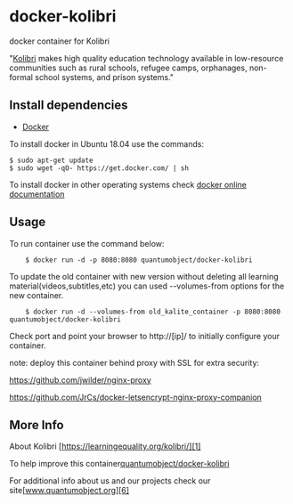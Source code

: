 # docker-kolibri
docker container for Kolibri

"[Kolibri][1] makes high quality education technology available in low-resource communities such as rural schools, refugee camps, orphanages, non-formal school systems, and prison systems."


## Install dependencies

  - [Docker][3]

To install docker in Ubuntu 18.04 use the commands:

    $ sudo apt-get update
    $ sudo wget -qO- https://get.docker.com/ | sh

 To install docker in other operating systems check [docker online documentation][4]

## Usage

To run container use the command below:

        $ docker run -d -p 8080:8080 quantumobject/docker-kolibri
        
To update the old container with new version without deleting all learning material(videos,subtitles,etc) you can used --volumes-from options for the new container.

        $ docker run -d --volumes-from old_kalite_container -p 8080:8080 quantumobject/docker-kolibri
 
Check port and point your browser to http://[ip]/  to initially configure your container.

note: deploy this container behind proxy with SSL for extra security:

https://github.com/jwilder/nginx-proxy

https://github.com/JrCs/docker-letsencrypt-nginx-proxy-companion

## More Info

About  Kolibri [https://learningequality.org/kolibri/][1]

To help improve this container[quantumobject/docker-kolibri][5]

For additional info about us and our projects check our site[www.quantumobject.org][6]

[1]:https://learningequality.org/kolibri/
[2]:https://www.khanacademy.org/
[3]:https://www.docker.com/
[4]:http://docs.docker.com/
[5]:https://github.com/QuantumObject/docker-kolibri/
[6]:https://www.quantumobject.org/


